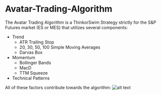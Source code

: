 # Avatar-Trading-Algorithm
The Avatar Trading Algorithm is a ThinkorSwim Strategy strictly for the S&P Futures market (ES or MES) that utilizes several components:
- Trend
  - ATR Trailing Stop
  - 20, 30, 50, 100 Simple Moving Averages
  - Darvas Box
- Momentum
  - Bollinger Bands
  - MacD
  - TTM Squeeze
- Technical Patterns

All of these factors contribute towards the algorithm:
![alt text](https://i.gyazo.com/10982146db92fbb6cbca17f15e3cf630.png)
